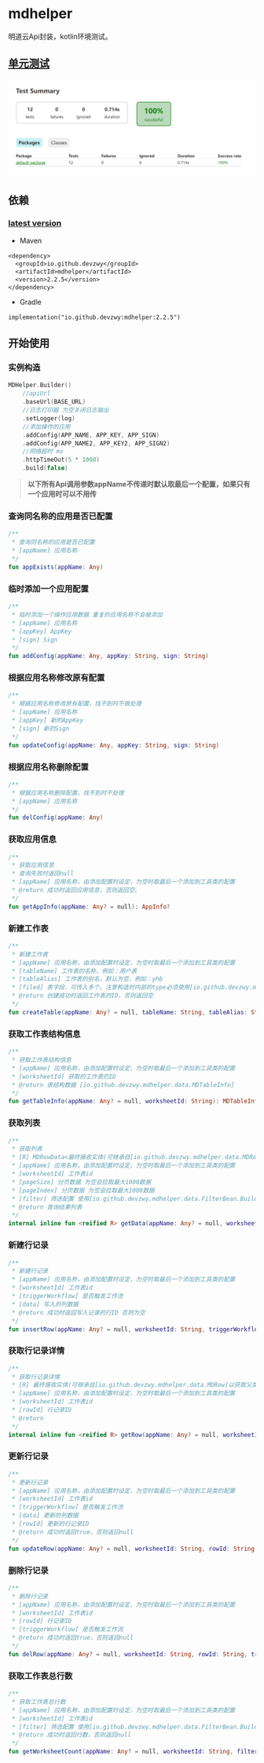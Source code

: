 # mdhelper
明道云Api封装，kotlin环境测试。

## [单元测试](https://github.com/devzwy/mdhelper/tree/main/src/test/kotlin/Test.kt)
![单元测试](https://github.com/devzwy/mdhelper/blob/main/imgs/test.png)

## 依赖
### [latest version](https://central.sonatype.com/artifact/io.github.devzwy/mdhelper)
- Maven
```
<dependency>
  <groupId>io.github.devzwy</groupId>
  <artifactId>mdhelper</artifactId>
  <version>2.2.5</version>
</dependency>
```

- Gradle
```
implementation("io.github.devzwy:mdhelper:2.2.5")
```

## 开始使用
### 实例构造
```kotlin
MDHelper.Builder()
    //apiUrl
    .baseUrl(BASE_URL)
    //日志打印器 为空关闭日志输出
    .setLogger(log)
    //添加操作的应用
    .addConfig(APP_NAME, APP_KEY, APP_SIGN)
    .addConfig(APP_NAME2, APP_KEY2, APP_SIGN2)
    //网络超时 ms
    .httpTimeOut(5 * 1000)
    .build(false)
```
>__以下所有Api调用参数appName不传递时默认取最后一个配置，如果只有一个应用时可以不用传__
### 查询同名称的应用是否已配置
```kotlin
/**
 * 查询同名称的应用是否已配置
 * [appName] 应用名称
 */
fun appExists(appName: Any)
```

### 临时添加一个应用配置
```kotlin
/**
 * 临时添加一个操作应用数据 重复的应用名称不会被添加
 * [appName] 应用名称
 * [appKey] AppKey
 * [sign] Sign
 */
fun addConfig(appName: Any, appKey: String, sign: String)
```

### 根据应用名称修改原有配置
```kotlin
/**
 * 根据应用名称修改原有配置，找不到时不做处理
 * [appName] 应用名称
 * [appKey] 新的AppKey
 * [sign] 新的Sign
 */
fun updateConfig(appName: Any, appKey: String, sign: String)
```

### 根据应用名称删除配置
```kotlin
/**
 * 根据应用名称删除配置，找不到时不处理
 * [appName] 应用名称
 */
fun delConfig(appName: Any)
```

### 获取应用信息
```kotlin
/**
 * 获取应用信息
 * 查询失败时返回null
 * [appName] 应用名称，由添加配置时设定，为空时取最后一个添加到工具类的配置
 * @return 成功时返回应用信息，否则返回空。
 */
fun getAppInfo(appName: Any? = null): AppInfo?
```

### 新建工作表
```kotlin
/**
 * 新建工作表
 * [appName] 应用名称，由添加配置时设定，为空时取最后一个添加到工具类的配置
 * [tableName] 工作表的名称，例如：用户表
 * [tableAlias] 工作表的别名，默认为空，例如：yhb
 * [filed] 表字段，可传入多个。注意构造时内部的type必须使用[io.github.devzwy.mdhelper.data.DataType]类进行构造，否则会出现找不到类型的错误
 * @return 创建成功时返回工作表的ID，否则返回空
 */
fun createTable(appName: Any? = null, tableName: String, tableAlias: String? = null, vararg filed: CreateTableData)
```

### 获取工作表结构信息
```kotlin
/**
 * 获取工作表结构信息
 * [appName] 应用名称，由添加配置时设定，为空时取最后一个添加到工具类的配置
 * [worksheetId] 获取的工作表的ID
 * @return 表结构数据 [io.github.devzwy.mdhelper.data.MDTableInfo]
 */
fun getTableInfo(appName: Any? = null, worksheetId: String): MDTableInfo?
```

### 获取列表
```kotlin
/**
 * 获取列表
 * [R] MDRowData<最终接收实体(可继承自[io.github.devzwy.mdhelper.data.MDRow]以获取父类字段)>
 * [appName] 应用名称，由添加配置时设定，为空时取最后一个添加到工具类的配置
 * [worksheetId] 工作表id
 * [pageSize] 分页数据 为空会拉取最大1000数据
 * [pageIndex] 分页数据 为空会拉取最大1000数据
 * [filter] 筛选配置 使用[io.github.devzwy.mdhelper.data.FilterBean.Builder]进行构造 为空时不筛选
 * @return 查询结果列表
 */
internal inline fun <reified R> getData(appName: Any? = null, worksheetId: String, pageSize: Int? = null, pageIndex: Int? = null, filter: FilterData? = null): R?
```

### 新建行记录
```kotlin
/**
 * 新建行记录
 * [appName] 应用名称，由添加配置时设定，为空时取最后一个添加到工具类的配置
 * [worksheetId] 工作表id
 * [triggerWorkflow] 是否触发工作流
 * [data] 写入的列数据
 * @return 成功时返回写入记录的行ID 否则为空
 */
fun insertRow(appName: Any? = null, worksheetId: String, triggerWorkflow: Boolean? = null, data: HashMap<String, Any?>): String?
```

### 获取行记录详情
```kotlin
/**
 * 获取行记录详情
 * [R] 最终接收实体(可继承自[io.github.devzwy.mdhelper.data.MDRow]以获取父类字段)
 * [appName] 应用名称，由添加配置时设定，为空时取最后一个添加到工具类的配置
 * [worksheetId] 工作表id
 * [rowId] 行记录ID
 * @return
 */
internal inline fun <reified R> getRow(appName: Any? = null, worksheetId: String, rowId: String): R?
```

### 更新行记录
```kotlin
/**
 * 更新行记录
 * [appName] 应用名称，由添加配置时设定，为空时取最后一个添加到工具类的配置
 * [worksheetId] 工作表id
 * [triggerWorkflow] 是否触发工作流
 * [data] 更新的列数据
 * [rowId] 更新的行记录ID
 * @return 成功时返回true，否则返回null
 */
fun updateRow(appName: Any? = null, worksheetId: String, rowId: String, triggerWorkflow: Boolean? = null, data: HashMap<String, Any?>): Boolean?
```

### 删除行记录
```kotlin
/**
 * 删除行记录
 * [appName] 应用名称，由添加配置时设定，为空时取最后一个添加到工具类的配置
 * [worksheetId] 工作表id
 * [rowId] 行记录ID
 * [triggerWorkflow] 是否触发工作流
 * @return 成功时返回true，否则返回null
 */
fun delRow(appName: Any? = null, worksheetId: String, rowId: String, triggerWorkflow: Boolean? = null): Boolean?
```

### 获取工作表总行数
```kotlin
/**
 * 获取工作表总行数
 * [appName] 应用名称，由添加配置时设定，为空时取最后一个添加到工具类的配置
 * [worksheetId] 工作表id
 * [filter] 筛选配置 使用[io.github.devzwy.mdhelper.data.FilterBean.Builder]进行构造 为空时不筛选
 * @return 成功时返回行数，否则返回null
 */
fun getWorksheetCount(appName: Any? = null, worksheetId: String, filter: FilterData? = null): Int?
```



